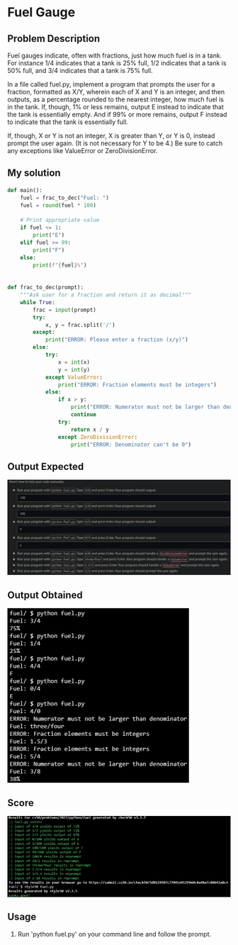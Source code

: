 # Fuel Gauge

## Problem Description

Fuel gauges indicate, often with fractions, just how much fuel is in a tank. For instance 1/4 indicates that a tank is 25% full, 1/2 indicates that a tank is 50% full, and 3/4 indicates that a tank is 75% full.

In a file called fuel.py, implement a program that prompts the user for a fraction, formatted as X/Y, wherein each of X and Y is an integer, and then outputs, as a percentage rounded to the nearest integer, how much fuel is in the tank. If, though, 1% or less remains, output E instead to indicate that the tank is essentially empty. And if 99% or more remains, output F instead to indicate that the tank is essentially full.

If, though, X or Y is not an integer, X is greater than Y, or Y is 0, instead prompt the user again. (It is not necessary for Y to be 4.) Be sure to catch any exceptions like ValueError or ZeroDivisionError.

## My solution

```python
def main():
    fuel = frac_to_dec("Fuel: ")
    fuel = round(fuel * 100)

    # Print appropriate value
    if fuel <= 1:
        print("E")
    elif fuel >= 99:
        print("F")
    else:
        print(f"{fuel}%")


def frac_to_dec(prompt):
    """Ask user for a fraction and return it as decimal"""
    while True:
        frac = input(prompt)
        try:
            x, y = frac.split('/')
        except:
            print("ERROR: Please enter a fraction (x/y)")
        else:
            try:
                x = int(x)
                y = int(y)
            except ValueError:
                print("ERROR: Fraction elements must be integers")
            else:
                if x > y:
                    print("ERROR: Numerator must not be larger than denominator")
                    continue
                try:
                    return x / y
                except ZeroDivisionError:
                    print("ERROR: Denominator can't be 0")
```

## Output Expected

![Output expected](./resources/output_expected.png)

## Output Obtained

![As expected](./resources/output_obtained.png)

## Score

![All good](./resources/score.png)

## Usage

1. Run 'python fuel.py' on your command line and follow the prompt.